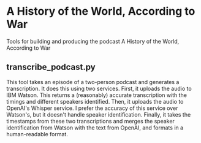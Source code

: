 # A History of the World, According to War
Tools for building and producing the podcast A History of the World, According to War

## transcribe_podcast.py
This tool takes an episode of a two-person podcast and generates a transcription. It does this using two services. First, it uploads the audio to IBM Watson. This returns a (reasonably) accurate transcription with the timings and different speakers identified. Then, it uploads the audio to OpenAI's Whisper service. I prefer the accuracy of this service over Watson's, but it doesn't handle speaker identification. Finally, it takes the timestamps from these two transcriptions and merges the speaker identification from Watson with the text from OpenAI, and formats in a human-readable format.
